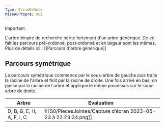 ```yaml
---
Type: PriseDeNote
MiseAuPropre: oui
---
```


>[!important]
>L'arbre binaire de recherche hérite fortement d'un arbre générique. De ce fait les parcours pré-ordonné, post-ordonné et en largeur sont les mêmes. 
>Plus de détails ici : [[Parcours d'arbre générique]]

## Parcours symétrique
Le parcours symétrique commence par le sous-arbre de gauche puis traite la racine de l'arbre et finit par la racine de droite. Une fois arrivé en bas, on passe par la racine de l'arbre et applique le même processus sur le sous-arbre de droite.

|Arbre|Evaluation|
|--|--|
|D, B, G, E, H, A, F, I, C|![[S0/PiecesJointes/Capture d’écran 2023-05-23 à 22.23.34.png]]|
